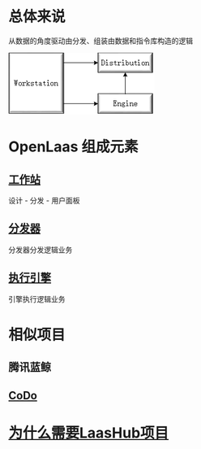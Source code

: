 # 总体来说

从数据的角度驱动由分发、组装由数据和指令库构造的逻辑

![simple_architecture](docs/images/simple_architecture.png)

# OpenLaas 组成元素

## [工作站](https://github.com/openlaas/workstation)

设计 - 分发 - 用户面板

## [分发器](https://github.com/openlaas/distribution)

分发器分发逻辑业务

## [执行引擎](https://github.com/openlaas/engine)

引擎执行逻辑业务

# 相似项目

## 腾讯蓝鲸

## [CoDo](https://github.com/opendevops-cn/opendevops)

# [为什么需要LaasHub项目](docs/whyNeedLaasHub_zh_CN.md)

